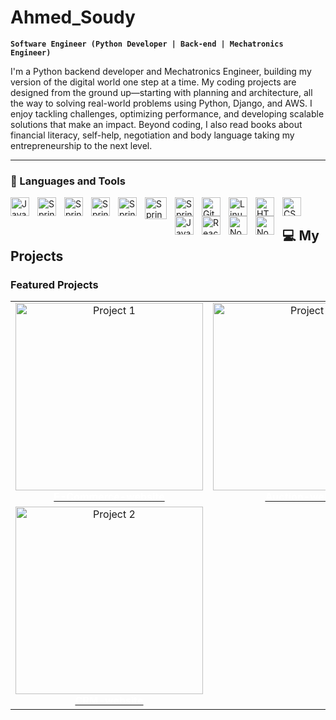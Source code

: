 # Ahmed_Soudy

**`Software Engineer (Python Developer | Back-end | Mechatronics Engineer)`**

I'm a Python backend developer and Mechatronics Engineer, building my version of the digital world one step at a time. My coding projects are designed from the ground up—starting with planning and architecture, all the way to solving real-world problems using Python, Django, and AWS. I enjoy tackling challenges, optimizing performance, and developing scalable solutions that make an impact. Beyond coding, I also read books about financial literacy, self-help, negotiation and body language taking my entrepreneurship to the next level.

   <p align="left">
      <a></a> 
      <a></a> 
      <a></a>
      <a></a>
   </p>

---

### 🧰 Languages and Tools
<img align="left" alt="Java" width="30px" style="padding-right:10px;" src="https://cdn.jsdelivr.net/gh/devicons/devicon@latest/icons/python/python-original.svg" />


<img align="left" alt="Spring" width="30px" style="padding-right:10px;" src="https://www.svgrepo.com/show/353657/django-icon.svg" />

<img align="left" alt="Spring" width="30px" style="padding-right:10px;" src="https://encrypted-tbn0.gstatic.com/images?q=tbn:ANd9GcTK-FlJIWEjzqqJ07jjWJlhoAjU7gKLX_EQ_w&s" />


<img align="left" alt="Spring" width="30px" style="padding-right:10px;" src="https://cdn.jsdelivr.net/gh/devicons/devicon@latest/icons/azuresqldatabase/azuresqldatabase-original.svg" />

<img align="left" alt="Spring" width="30px" style="padding-right:10px;" src="https://cdn.jsdelivr.net/gh/devicons/devicon@latest/icons/postgresql/postgresql-original-wordmark.svg" />


<img align="left" alt="Spring" width="35px" style="padding-right:10px;" src="https://cdn.jsdelivr.net/gh/devicons/devicon@latest/icons/docker/docker-original.svg" />

<img align="left" alt="Spring" width="30px" style="padding-right:10px;" src="https://cdn.jsdelivr.net/gh/devicons/devicon@latest/icons/amazonwebservices/amazonwebservices-original-wordmark.svg" />





<img align="left" alt="Git" width="30px" style="padding-right:10px;" src="https://cdn.jsdelivr.net/gh/devicons/devicon/icons/git/git-original.svg" />
<img align="left" alt="Linux" width="30px" style="padding-right:10px;" src="https://cdn.jsdelivr.net/gh/devicons/devicon/icons/linux/linux-original.svg" />
<img align="left" alt="HTML" width="30px" style="padding-right:10px;" src="https://cdn.jsdelivr.net/gh/devicons/devicon/icons/html5/html5-plain.svg" />
<img align="left" alt="CSS" width="30px" style="padding-right:10px;" src="https://cdn.jsdelivr.net/gh/devicons/devicon/icons/css3/css3-plain.svg" />
<img align="left" alt="JavaScript" width="30px" style="padding-right:10px;" src="https://cdn.jsdelivr.net/gh/devicons/devicon/icons/javascript/javascript-plain.svg" />
<img align="left" alt="React" width="30px" style="padding-right:10px;" src="https://cdn.jsdelivr.net/gh/devicons/devicon/icons/react/react-original.svg" />
<img align="left" alt="NodeJS" width="30px" style="padding-right:10px;" src="https://cdn.jsdelivr.net/gh/devicons/devicon/icons/nodejs/nodejs-original.svg" />

<img align="left" alt="NodeJS" width="30px" style="padding-right:10px;" src="https://cdn.jsdelivr.net/gh/devicons/devicon@latest/icons/azure/azure-original.svg" />


<br />

## 💻 My Projects

### Featured Projects

<table>
  <tr>
    <td align="center">
      <a href="https://github.com/Ahmedsoudy12/E-Commerce-website">
        <img src="https://5.imimg.com/data5/SELLER/Default/2023/6/321372487/KY/RT/GD/46495242/ecommerce-website-development-services.png" alt="Project 1" width="300px"/>
        <br />
        <span style="color: white; text-decoration: none;"><strong>E-Commerce-website</strong></span>
      </a>
    </td>
    <td align="center">
      <a href="https://github.com/Ahmedsoudy12/Auction-website">
        <img src="https://miro.medium.com/v2/resize:fit:1080/1*TbYPvS_RHynJtBWqaohvig.png" alt="Project 3" width="300px"/>
        <br />
        <span style="color: white; text-decoration: none;"><strong>Auction-website</strong></span>
      </a>
    </td>
  <td align="center">
      <a href="https://github.com/Ahmedsoudy12/Django-CRM">
        <img src="https://i.imgur.com/A562ntR.png" alt="Project 2" width="300px"/>
        <br />
        <span style="color: white; text-decoration: none;"><strong>Cryptocurrency Trading Bot</strong></span>
      </a>
    </td>
   </tr>
  <td align="center">
      <a href="https://github.com/Ahmedsoudy12/Django-CRM">
        <img src="https://w7.pngwing.com/pngs/102/93/png-transparent-customer-relationship-management-computer-software-microsoft-dynamics-crm-business-text-people-logo-thumbnail.png" alt="Project 2" width="300px"/>
        <br />
        <span style="color: white; text-decoration: none;"><strong>CRM-website</strong></span>
      </a>
    </td>
</table>

